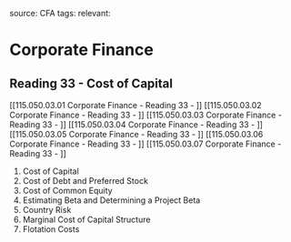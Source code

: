 source: CFA
tags: 
relevant: 

# Corporate Finance

## Reading 33 - Cost of Capital

[[115.050.03.01 Corporate Finance - Reading 33 - ]]
[[115.050.03.02 Corporate Finance - Reading 33 - ]]
[[115.050.03.03 Corporate Finance - Reading 33 - ]]
[[115.050.03.04 Corporate Finance - Reading 33 - ]]
[[115.050.03.05 Corporate Finance - Reading 33 - ]]
[[115.050.03.06 Corporate Finance - Reading 33 - ]]
[[115.050.03.07 Corporate Finance - Reading 33 - ]]
1. Cost of Capital
2. Cost of Debt and Preferred Stock
3. Cost of Common Equity
4. Estimating Beta and Determining a Project Beta
5. Country Risk
6. Marginal Cost of Capital Structure
7. Flotation Costs